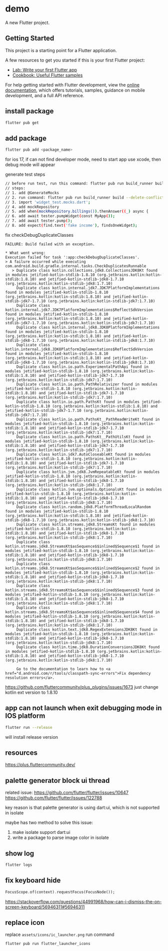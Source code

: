 # demo

A new Flutter project.

## Getting Started

This project is a starting point for a Flutter application.

A few resources to get you started if this is your first Flutter project:

- [Lab: Write your first Flutter app](https://docs.flutter.dev/get-started/codelab)
- [Cookbook: Useful Flutter samples](https://docs.flutter.dev/cookbook)

For help getting started with Flutter development, view the
[online documentation](https://docs.flutter.dev/), which offers tutorials,
samples, guidance on mobile development, and a full API reference.

## install package
```bash
flutter pub get
```
## add package

```bash
flutter pub add <package_name>
```

for ios 17, if can not find developer mode, need to start app use xcode, then debug mode will appear

generate test steps
```bash
// before run test, run this command: flutter pub run build_runner build --delete-conflicting-outputs
// steps:
// 1. add @GenerateMocks
// 2. run command: flutter pub run build_runner build --delete-conflicting-outputs
// 3. import 'widget_test.mocks.dart';
// 4. add mockRepository
// 5. add when(mockRepository.billings()).thenAnswer((_) async {
// 6. add await tester.pumpWidget(const MyApp());
// 7. add await tester.pump();
// 8. add expect(find.text('fake income'), findsOneWidget);
```

fix checkDebugDuplicateClasses
```
FAILURE: Build failed with an exception.

* What went wrong:
Execution failed for task ':app:checkDebugDuplicateClasses'.
> A failure occurred while executing com.android.build.gradle.internal.tasks.CheckDuplicatesRunnable
   > Duplicate class kotlin.collections.jdk8.CollectionsJDK8Kt found in modules jetified-kotlin-stdlib-1.8.10 (org.jetbrains.kotlin:kotlin-stdlib:1.8.10) and jetified-kotlin-stdlib-jdk8-1.7.10 (org.jetbrains.kotlin:kotlin-stdlib-jdk8:1.7.10)
     Duplicate class kotlin.internal.jdk7.JDK7PlatformImplementations found in modules jetified-kotlin-stdlib-1.8.10 (org.jetbrains.kotlin:kotlin-stdlib:1.8.10) and jetified-kotlin-stdlib-jdk7-1.7.10 (org.jetbrains.kotlin:kotlin-stdlib-jdk7:1.7.10)
     Duplicate class kotlin.internal.jdk7.JDK7PlatformImplementations$ReflectSdkVersion found in modules jetified-kotlin-stdlib-1.8.10 (org.jetbrains.kotlin:kotlin-stdlib:1.8.10) and jetified-kotlin-stdlib-jdk7-1.7.10 (org.jetbrains.kotlin:kotlin-stdlib-jdk7:1.7.10)
     Duplicate class kotlin.internal.jdk8.JDK8PlatformImplementations found in modules jetified-kotlin-stdlib-1.8.10 (org.jetbrains.kotlin:kotlin-stdlib:1.8.10) and jetified-kotlin-stdlib-jdk8-1.7.10 (org.jetbrains.kotlin:kotlin-stdlib-jdk8:1.7.10)
     Duplicate class kotlin.internal.jdk8.JDK8PlatformImplementations$ReflectSdkVersion found in modules jetified-kotlin-stdlib-1.8.10 (org.jetbrains.kotlin:kotlin-stdlib:1.8.10) and jetified-kotlin-stdlib-jdk8-1.7.10 (org.jetbrains.kotlin:kotlin-stdlib-jdk8:1.7.10)
     Duplicate class kotlin.io.path.ExperimentalPathApi found in modules jetified-kotlin-stdlib-1.8.10 (org.jetbrains.kotlin:kotlin-stdlib:1.8.10) and jetified-kotlin-stdlib-jdk7-1.7.10 (org.jetbrains.kotlin:kotlin-stdlib-jdk7:1.7.10)
     Duplicate class kotlin.io.path.PathRelativizer found in modules jetified-kotlin-stdlib-1.8.10 (org.jetbrains.kotlin:kotlin-stdlib:1.8.10) and jetified-kotlin-stdlib-jdk7-1.7.10 (org.jetbrains.kotlin:kotlin-stdlib-jdk7:1.7.10)
     Duplicate class kotlin.io.path.PathsKt found in modules jetified-kotlin-stdlib-1.8.10 (org.jetbrains.kotlin:kotlin-stdlib:1.8.10) and jetified-kotlin-stdlib-jdk7-1.7.10 (org.jetbrains.kotlin:kotlin-stdlib-jdk7:1.7.10)
     Duplicate class kotlin.io.path.PathsKt__PathReadWriteKt found in modules jetified-kotlin-stdlib-1.8.10 (org.jetbrains.kotlin:kotlin-stdlib:1.8.10) and jetified-kotlin-stdlib-jdk7-1.7.10 (org.jetbrains.kotlin:kotlin-stdlib-jdk7:1.7.10)
     Duplicate class kotlin.io.path.PathsKt__PathUtilsKt found in modules jetified-kotlin-stdlib-1.8.10 (org.jetbrains.kotlin:kotlin-stdlib:1.8.10) and jetified-kotlin-stdlib-jdk7-1.7.10 (org.jetbrains.kotlin:kotlin-stdlib-jdk7:1.7.10)
     Duplicate class kotlin.jdk7.AutoCloseableKt found in modules jetified-kotlin-stdlib-1.8.10 (org.jetbrains.kotlin:kotlin-stdlib:1.8.10) and jetified-kotlin-stdlib-jdk7-1.7.10 (org.jetbrains.kotlin:kotlin-stdlib-jdk7:1.7.10)
     Duplicate class kotlin.jvm.jdk8.JvmRepeatableKt found in modules jetified-kotlin-stdlib-1.8.10 (org.jetbrains.kotlin:kotlin-stdlib:1.8.10) and jetified-kotlin-stdlib-jdk8-1.7.10 (org.jetbrains.kotlin:kotlin-stdlib-jdk8:1.7.10)
     Duplicate class kotlin.jvm.optionals.OptionalsKt found in modules jetified-kotlin-stdlib-1.8.10 (org.jetbrains.kotlin:kotlin-stdlib:1.8.10) and jetified-kotlin-stdlib-jdk8-1.7.10 (org.jetbrains.kotlin:kotlin-stdlib-jdk8:1.7.10)
     Duplicate class kotlin.random.jdk8.PlatformThreadLocalRandom found in modules jetified-kotlin-stdlib-1.8.10 (org.jetbrains.kotlin:kotlin-stdlib:1.8.10) and jetified-kotlin-stdlib-jdk8-1.7.10 (org.jetbrains.kotlin:kotlin-stdlib-jdk8:1.7.10)
     Duplicate class kotlin.streams.jdk8.StreamsKt found in modules jetified-kotlin-stdlib-1.8.10 (org.jetbrains.kotlin:kotlin-stdlib:1.8.10) and jetified-kotlin-stdlib-jdk8-1.7.10 (org.jetbrains.kotlin:kotlin-stdlib-jdk8:1.7.10)
     Duplicate class kotlin.streams.jdk8.StreamsKt$asSequence$$inlined$Sequence$1 found in modules jetified-kotlin-stdlib-1.8.10 (org.jetbrains.kotlin:kotlin-stdlib:1.8.10) and jetified-kotlin-stdlib-jdk8-1.7.10 (org.jetbrains.kotlin:kotlin-stdlib-jdk8:1.7.10)
     Duplicate class kotlin.streams.jdk8.StreamsKt$asSequence$$inlined$Sequence$2 found in modules jetified-kotlin-stdlib-1.8.10 (org.jetbrains.kotlin:kotlin-stdlib:1.8.10) and jetified-kotlin-stdlib-jdk8-1.7.10 (org.jetbrains.kotlin:kotlin-stdlib-jdk8:1.7.10)
     Duplicate class kotlin.streams.jdk8.StreamsKt$asSequence$$inlined$Sequence$3 found in modules jetified-kotlin-stdlib-1.8.10 (org.jetbrains.kotlin:kotlin-stdlib:1.8.10) and jetified-kotlin-stdlib-jdk8-1.7.10 (org.jetbrains.kotlin:kotlin-stdlib-jdk8:1.7.10)
     Duplicate class kotlin.streams.jdk8.StreamsKt$asSequence$$inlined$Sequence$4 found in modules jetified-kotlin-stdlib-1.8.10 (org.jetbrains.kotlin:kotlin-stdlib:1.8.10) and jetified-kotlin-stdlib-jdk8-1.7.10 (org.jetbrains.kotlin:kotlin-stdlib-jdk8:1.7.10)
     Duplicate class kotlin.text.jdk8.RegexExtensionsJDK8Kt found in modules jetified-kotlin-stdlib-1.8.10 (org.jetbrains.kotlin:kotlin-stdlib:1.8.10) and jetified-kotlin-stdlib-jdk8-1.7.10 (org.jetbrains.kotlin:kotlin-stdlib-jdk8:1.7.10)
     Duplicate class kotlin.time.jdk8.DurationConversionsJDK8Kt found in modules jetified-kotlin-stdlib-1.8.10 (org.jetbrains.kotlin:kotlin-stdlib:1.8.10) and jetified-kotlin-stdlib-jdk8-1.7.10 (org.jetbrains.kotlin:kotlin-stdlib-jdk8:1.7.10)

     Go to the documentation to learn how to <a href="d.android.com/r/tools/classpath-sync-errors">Fix dependency resolution errors</a>.

```
https://github.com/fluttercommunity/plus_plugins/issues/1673
just change kotlin ext version to 1.8.10

## app can not launch when exit debugging mode in IOS platform

```bash
flutter run --release
```

will install release version


## resources
https://plus.fluttercommunity.dev/

## palette generator block ui thread
related issue:
https://github.com/flutter/flutter/issues/10647
https://github.com/flutter/flutter/issues/122788

key reason is that palette generator is using dart:ui, which is not supported in isolate

maybe has two method to solve this issue:
1. make isolate support dart:ui
2. write a package to parse image color in isolate

## show log
```bash
flutter logs
```

## fix keyboard hide
```dart
FocusScope.of(context).requestFocus(FocusNode());
```

https://stackoverflow.com/questions/44991968/how-can-i-dismiss-the-on-screen-keyboard/56946311#56946311

## replace icon
replace `assets/icons/ic_launcher.png`
run command
```bash
flutter pub run flutter_launcher_icons
```